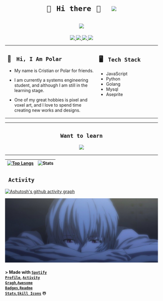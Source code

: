 <!--Header /Titulo principal -->
# <h1 align="center"> <code> 🤍⠀Hi there⠀🤍⠀⠀[<img src="https://i.postimg.cc/76KD0wk2/v-Aun1-Qc-K-400x400.jpg" height="110px">](http://hakyyo.me)</code>
</h1> 
<!--Actyvity spotify-->
<h2 align="center">
  <a href="spotify.com">
    <img src="https://spotify-github-profile.vercel.app/api/view.svg?uid=31u74ui7acimylux6pinenadldnm&redirect=true][https://spotify-github-profile.vercel.app/api/view.svg?uid=31u74ui7acimylux6pinenadldnm&cover_image=true&theme=novatorem&show_offline=false&background_color=ffffff&interchange=false&bar_color=628fdb&bar_color_cover=false" height="110px">
  </a>
</h2>  
<!--Contact-->
<p align="center">
  <a href="http://hakyyo.me">  <!--Badge manjaro-->
    <img src="https://img.shields.io/badge/manjaro-35BF5C?style=for-the-badge&logo=manjaro&logoColor=white">
  </a>
  <a href="https://twitter.com/polarii_s"> <!--Badge Twitter-->
    <img src="https://img.shields.io/badge/Twitter-1DA1F2?style=for-the-badge&logo=twitter&logoColor=white" />
  </a>
  <a href="https://discordapp.com/users/631971867548450816"> <!--Badge discord-->
    <img src="https://img.shields.io/badge/Discord-7289DA?style=for-the-badge&logo=discord&logoColor=white" />
  </a>  
  <a href="https://open.spotify.com/user/31u74ui7acimylux6pinenadldnm?si=db78cf862af047c1"> <!--Badge spotify-->
    <img src="https://img.shields.io/badge/Spotify-1ED760?&style=for-the-badge&logo=spotify&logoColor=white" />
  </a>
</p>

<table><tr><td valign="top" width="60%">

## 📍 <code> Hi, I Am Polar </code> <!--Description-->

- My name is Cristian or Polar for friends.

- I am currently a systems engineering student, and although I am still in the learning stage.

- One of my great hobbies is pixel and voxel art, and I love to spend time creating new works and designs.




</td><td valign="top" width="40%">

## 🖥️ <code> Tech Stack </code>  <!--skill tech-->

- JavaScript
- Python
- Golang
- Mysql
- Aseprite

 
</tr></tr></table> 

---
<!--Want to learn-->
<h2 align="center">
    <code> Want to learn </code>
</h2>

<p align="center">
  <a href="https://skillicons.dev">
    <img src="https://skillicons.dev/icons?i=dart,rust,cpp,deno,docker,jenkins,neovim,dotnet,astro" />
  </a>
</p>

<!--contribution grap-->
---
| [![Top Langs](https://github-readme-stats.vercel.app/api/top-langs/?username=Polar-zzz&hide_progress=true)](https://github.com/Polar-zzz) | ![Stats](https://github-readme-stats.vercel.app/api?username=polar-zzz&show_icons=true&theme=tokyo-night&hide_border=true&height=200)|
| ----- | ----- |

<!--Table activity/programing lenguajes-->

## <code> Activity </code> 



[![Ashutosh's github activity graph](https://github-readme-activity-graph.vercel.app/graph?username=Polar-zzz&radius=16&height=310&theme=tokyo-night)](https://github.com/Polar-zzz)

<!--wallper rei-->
![Footer-wallper](rei.jpg)
<!--credits-->
#### > Made with <code>[Spotify Profile](https://github.com/kittinan/spotify-github-profile)</code>, <code>[Activity Gragh](https://github.com/Ashutosh00710/github-readme-activity-graph)</code>,<code>[Awesome Badges](https://dev.to/envoy_/150-badges-for-github-pnk)</code>,<code>[Readme Stats](https://github.com/anuraghazra/github-readme-stats)</code>,<code>[Skill Icons](https://github.com/tandpfun/skill-icons)</code> ☃️
